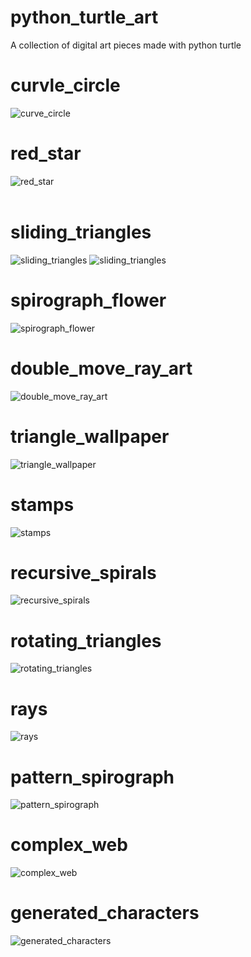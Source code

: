 # python_turtle_art
A collection of digital art pieces made with python turtle

# curvle_circle
![curve_circle](curve_circle/video.gif "curve_circle")

# red_star
![red_star](red_star/redStar.png)
<br>
<br>

# sliding_triangles
![sliding_triangles](sliding_triangles/slidingTriangles.png "sliding_triangles")
![sliding_triangles](sliding_triangles/script_output.png "script_output")

# spirograph_flower
![spirograph_flower](spirograph_flower/flower.png "spirograph_flower")

# double_move_ray_art
![double_move_ray_art](double_move_ray_art/doubleMoveRayArt.png "double_move_ray_art")

# triangle_wallpaper
![triangle_wallpaper](triangle_wallpaper/filled.png "triangle_wallpaper")

# stamps
![stamps](stamps/stamps.gif "stamps")

# recursive_spirals
![recursive_spirals](recursive_spirals/recursiveSpirals.png "recursive_spirals")

# rotating_triangles
![rotating_triangles](rotating_triangles/rotatingTriangles.png "rotating_triangles")

# rays
![rays](rays/rays.png "rays")

# pattern_spirograph
![pattern_spirograph](pattern_spirograph/patternSpirograph.png)

# complex_web
![complex_web](complex_web/output.gif)

# generated_characters
![generated_characters](generated_characters/character_examples.png)
